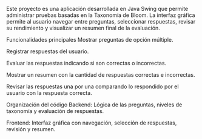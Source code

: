 Este proyecto es una aplicación desarrollada en Java Swing que permite administrar pruebas basadas en la Taxonomía de Bloom. La interfaz gráfica permite al usuario navegar entre preguntas, seleccionar respuestas, revisar su rendimiento y visualizar un resumen final de la evaluación.

Funcionalidades principales
Mostrar preguntas de opción múltiple.

Registrar respuestas del usuario.

Evaluar las respuestas indicando si son correctas o incorrectas.

Mostrar un resumen con la cantidad de respuestas correctas e incorrectas.

Revisar las respuestas una por una comparando lo respondido por el usuario con la respuesta correcta.

Organización del código
Backend: Lógica de las preguntas, niveles de taxonomía y evaluación de respuestas.

Frontend: Interfaz gráfica con navegación, selección de respuestas, revisión y resumen.
